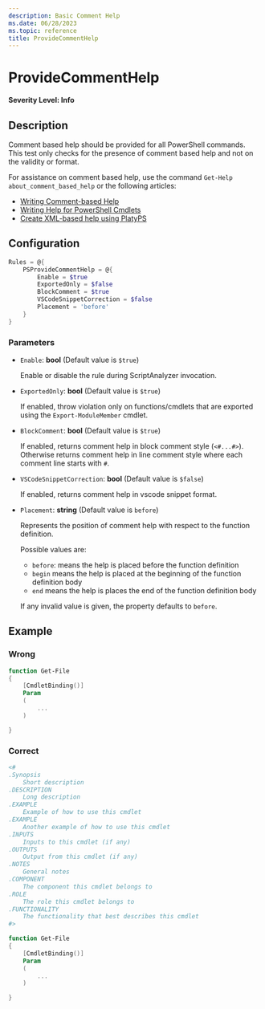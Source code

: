 ```yaml
---
description: Basic Comment Help
ms.date: 06/28/2023
ms.topic: reference
title: ProvideCommentHelp
---
```

# ProvideCommentHelp

**Severity Level: Info**

## Description

Comment based help should be provided for all PowerShell commands. This test only checks for the
presence of comment based help and not on the validity or format.

For assistance on comment based help, use the command `Get-Help about_comment_based_help` or the
following articles:

- [Writing Comment-based Help][01]
- [Writing Help for PowerShell Cmdlets][02]
- [Create XML-based help using PlatyPS][03]

## Configuration

```powershell
Rules = @{
    PSProvideCommentHelp = @{
        Enable = $true
        ExportedOnly = $false
        BlockComment = $true
        VSCodeSnippetCorrection = $false
        Placement = 'before'
    }
}
```

### Parameters

- `Enable`: **bool** (Default value is `$true`)

  Enable or disable the rule during ScriptAnalyzer invocation.

- `ExportedOnly`: **bool** (Default value is `$true`)

  If enabled, throw violation only on functions/cmdlets that are exported using the
  `Export-ModuleMember` cmdlet.

- `BlockComment`: **bool** (Default value is `$true`)

  If enabled, returns comment help in block comment style (`<#...#>`). Otherwise returns
  comment help in line comment style where each comment line starts with `#`.

- `VSCodeSnippetCorrection`: **bool** (Default value is `$false`)

  If enabled, returns comment help in vscode snippet format.

- `Placement`: **string** (Default value is `before`)

  Represents the position of comment help with respect to the function definition.

  Possible values are:

  - `before`: means the help is placed before the function definition
  - `begin` means the help is placed at the beginning of the function definition body
  - `end` means the help is places the end of the function definition body

  If any invalid value is given, the property defaults to `before`.

## Example

### Wrong

```powershell
function Get-File
{
    [CmdletBinding()]
    Param
    (
        ...
    )

}
```

### Correct

```powershell
<#
.Synopsis
    Short description
.DESCRIPTION
    Long description
.EXAMPLE
    Example of how to use this cmdlet
.EXAMPLE
    Another example of how to use this cmdlet
.INPUTS
    Inputs to this cmdlet (if any)
.OUTPUTS
    Output from this cmdlet (if any)
.NOTES
    General notes
.COMPONENT
    The component this cmdlet belongs to
.ROLE
    The role this cmdlet belongs to
.FUNCTIONALITY
    The functionality that best describes this cmdlet
#>

function Get-File
{
    [CmdletBinding()]
    Param
    (
        ...
    )

}
```
<!-- link references -->
[01]: https://learn.microsoft.com/powershell/scripting/developer/help/writing-comment-based-help-topics
[02]: https://learn.microsoft.com/powershell/scripting/developer/help/writing-help-for-windows-powershell-cmdlets
[03]: https://learn.microsoft.com/powershell/utility-modules/platyps/create-help-using-platyps
